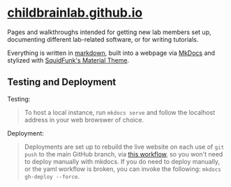 # [childbrainlab.github.io](https://childbrainlab.github.io/)

Pages and walkthroughs intended for getting new lab members set up, documenting different lab-related software, or for writing tutorials.

Everything is written in [markdown](https://www.markdownguide.org/basic-syntax/), built into a webpage via [MkDocs](https://www.mkdocs.org/) and stylized with [SquidFunk's Material Theme](https://squidfunk.github.io/mkdocs-material/).

## Testing and Deployment
Testing:
> To host a local instance, run `mkdocs serve` and follow the localhost address in your web browswer of choice. 

Deployment:
> Deployments are set up to rebuild the live website on each use of `git push` to the main GitHub branch, via [this workflow](workflows/ci.yml), so you won't need to deploy manually with mkdocs. 
> If you do need to deploy manually, or the yaml workflow is broken, you can invoke the following: `mkdocs gh-deploy --force`. 
